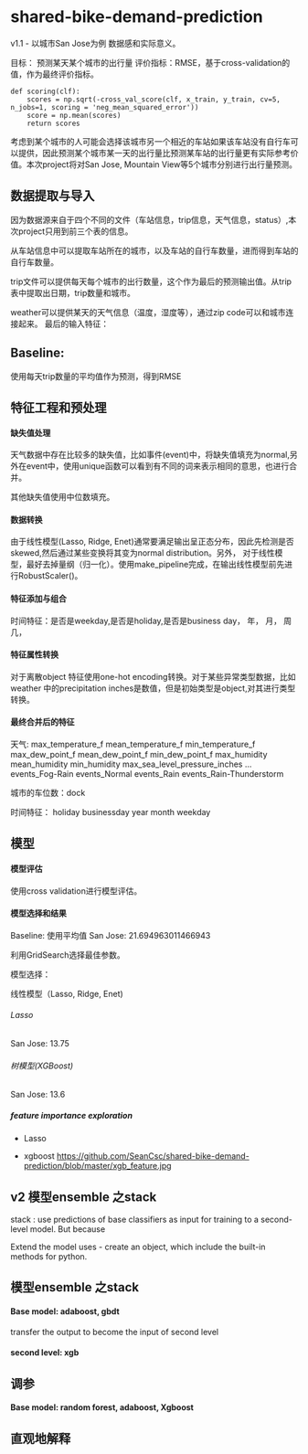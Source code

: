 # shared-bike-demand-prediction
v1.1 - 以城市San Jose为例
数据感和实际意义。

目标： 预测某天某个城市的出行量
评价指标：RMSE，基于cross-validation的值，作为最终评价指标。
```
def scoring(clf):
    scores = np.sqrt(-cross_val_score(clf, x_train, y_train, cv=5, n_jobs=1, scoring = 'neg_mean_squared_error'))
    score = np.mean(scores)
    return scores
```

考虑到某个城市的人可能会选择该城市另一个相近的车站如果该车站没有自行车可以提供，因此预测某个城市某一天的出行量比预测某车站的出行量更有实际参考价值。本次project将对San Jose, Mountain View等5个城市分别进行出行量预测。

## 数据提取与导入

因为数据源来自于四个不同的文件（车站信息，trip信息，天气信息，status）,本次project只用到前三个表的信息。

从车站信息中可以提取车站所在的城市，以及车站的自行车数量，进而得到车站的自行车数量。

trip文件可以提供每天每个城市的出行数量，这个作为最后的预测输出值。从trip表中提取出日期，trip数量和城市。

weather可以提供某天的天气信息（温度，湿度等），通过zip code可以和城市连接起来。
最后的输入特征：


## Baseline:
使用每天trip数量的平均值作为预测，得到RMSE

## 特征工程和预处理

#### 缺失值处理

天气数据中存在比较多的缺失值，比如事件(event)中，将缺失值填充为normal,另外在event中，使用unique函数可以看到有不同的词来表示相同的意思，也进行合并。

其他缺失值使用中位数填充。

#### 数据转换
由于线性模型(Lasso, Ridge, Enet)通常要满足输出呈正态分布，因此先检测是否skewed,然后通过某些变换将其变为normal distribution。另外，
对于线性模型，最好去掉量纲（归一化）。使用make_pipeline完成，在输出线性模型前先进行RobustScaler()。

#### 特征添加与组合
时间特征：是否是weekday,是否是holiday,是否是business day， 年， 月， 周几， 

#### 特征属性转换
对于离散object 特征使用one-hot encoding转换。对于某些异常类型数据，比如weather 中的precipitation inches是数值，但是初始类型是object,对其进行类型转换。

#### 最终合并后的特征
天气: 
max_temperature_f	mean_temperature_f	min_temperature_f	max_dew_point_f	mean_dew_point_f	min_dew_point_f	max_humidity	mean_humidity	min_humidity	max_sea_level_pressure_inches	...	events_Fog-Rain	events_Normal	events_Rain	events_Rain-Thunderstorm	

城市的车位数：dock	

时间特征： holiday	businessday	year	month	weekday

## 模型

#### 模型评估
使用cross validation进行模型评估。

#### 模型选择和结果
Baseline: 使用平均值
San Jose: 21.694963011466943


利用GridSearch选择最佳参数。

模型选择：

线性模型（Lasso, Ridge, Enet)
###### Lasso 

San Jose: 13.75 

###### 树模型(XGBoost)
San Jose: 13.6

##### feature importance exploration



- Lasso

- xgboost
https://github.com/SeanCsc/shared-bike-demand-prediction/blob/master/xgb_feature.jpg





## v2 模型ensemble 之stack 

stack : use predictions of base classifiers as input for training to a second-level model. But because 

Extend the model uses - create an object, which include the built-in methods for python.


## 模型ensemble 之stack 

#### Base model:  adaboost, gbdt
transfer the output to become the input of second level
#### second level: xgb

## 调参
#### Base model: random forest, adaboost, Xgboost













## 直观地解释
